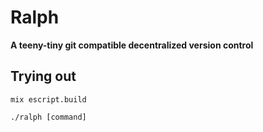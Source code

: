 # Ralph

**A teeny-tiny git compatible decentralized version control**

## Trying out

`mix escript.build`

`./ralph [command]`